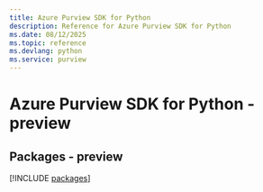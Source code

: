 ```yaml
---
title: Azure Purview SDK for Python
description: Reference for Azure Purview SDK for Python
ms.date: 08/12/2025
ms.topic: reference
ms.devlang: python
ms.service: purview
---
```

# Azure Purview SDK for Python - preview
## Packages - preview
[!INCLUDE [packages](purview-index.md)]
